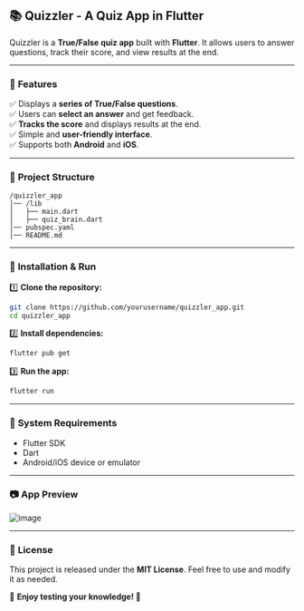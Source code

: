 ## 📚 **Quizzler - A Quiz App in Flutter**  

Quizzler is a **True/False quiz app** built with **Flutter**. It allows users to answer questions, track their score, and view results at the end.  

---

### 📌 **Features**  
✅ Displays a **series of True/False questions**.  
✅ Users can **select an answer** and get feedback.  
✅ **Tracks the score** and displays results at the end.  
✅ Simple and **user-friendly interface**.  
✅ Supports both **Android** and **iOS**.  

---

### 📂 **Project Structure**  
```
/quizzler_app
│── /lib
│   ├── main.dart
│   ├── quiz_brain.dart
│── pubspec.yaml
│── README.md
```

---

### 🚀 **Installation & Run**  

1️⃣ **Clone the repository:**  
```sh
git clone https://github.com/yourusername/quizzler_app.git
cd quizzler_app
```

2️⃣ **Install dependencies:**  
```sh
flutter pub get
```

3️⃣ **Run the app:**  
```sh
flutter run
```

---

### 📌 **System Requirements**  
- Flutter SDK  
- Dart  
- Android/iOS device or emulator  

---

### 📷 **App Preview**  
![image](https://github.com/user-attachments/assets/b06e050b-0a15-4ef1-a9e0-0659fe141b3e)

---

### 📜 **License**  
This project is released under the **MIT License**. Feel free to use and modify it as needed.  

🚀 **Enjoy testing your knowledge! 🎯**
